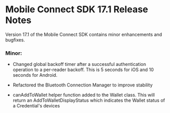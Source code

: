# Mobile Connect SDK 17.1 Release Notes

Version 17.1 of the Mobile Connect SDK contains minor enhancements and bugfixes.

### Minor:
* Changed global backoff timer after a successful authentication operation to a per-reader backoff. This is 5 seconds for iOS and 10 seconds for Android.

* Refactored the Bluetooth Connection Manager to improve stability

* canAddToWallet helper function added to the Wallet class. This will return an AddToWalletDisplayStatus which indicates the Wallet status of a Credential's devices

